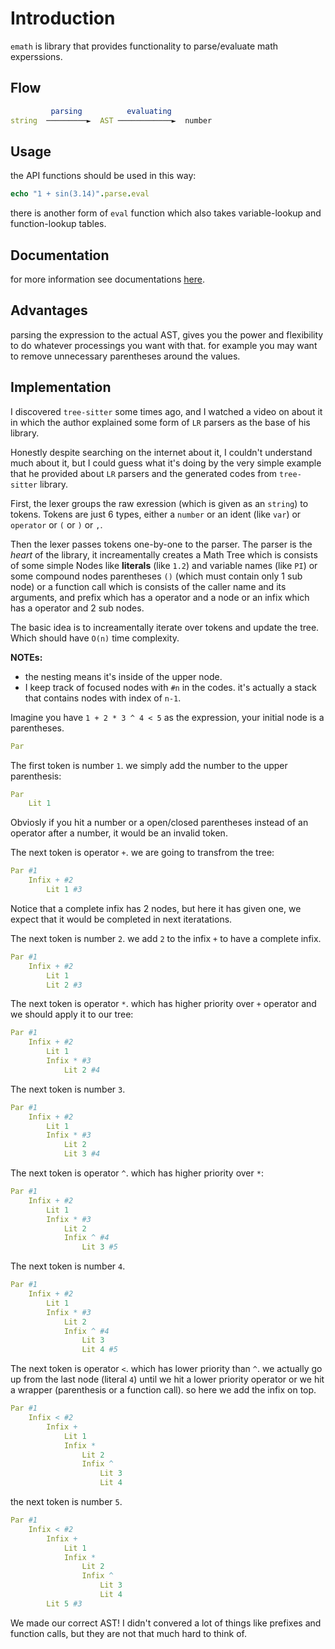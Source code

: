# Introduction
`emath` is library that provides functionality to parse/evaluate math experssions.

## Flow
```nim
         parsing          evaluating          
string  ─────────►  AST ────────────►  number
```

## Usage
the API functions should be used in this way:
```nim
echo "1 + sin(3.14)".parse.eval
```

there is another form of `eval` function which also takes variable-lookup and function-lookup tables.

## Documentation
for more information see documentations [here](https://).

## Advantages
parsing the expression to the actual AST, gives you the power and flexibility to do whatever processings you want with that. for example you may want to remove unnecessary parentheses around the values.

## Implementation
I discovered `tree-sitter` some times ago, and I watched a video on about it in which the author explained some form of `LR` parsers as the base of his library.

Honestly despite searching on the internet about it, I couldn't understand much about it, but I could guess what it's doing by the very simple example that he provided about `LR` parsers and the generated codes from `tree-sitter` library.


First, the lexer groups the raw exression (which is given as an `string`) to tokens. Tokens are just 6 types, either a `number` or an ident (like `var`) or `operator` or `(` or `)` or `,`.

Then the lexer passes tokens one-by-one to the parser. The parser is the *heart* of the library, it increamentally creates a Math Tree which is consists of some simple Nodes like **literals** (like `1.2`) and variable names (like `PI`) or some compound nodes parentheses `()` (which must contain only 1 sub node) or a function call which is consists of the caller name and its arguments, and prefix which has a operator and a node or an infix which has a operator and 2 sub nodes.

The basic idea is to increamentally iterate over tokens and update the tree. Which should have `O(n)` time complexity.


**NOTEs:** 
- the nesting means it's inside of the upper node.
- I keep track of focused nodes with `#n` in the codes. it's actually a stack that contains nodes with index of `n-1`.

Imagine you have `1 + 2 * 3 ^ 4 < 5` as the expression, your initial node is a parentheses.
```nim
Par
```

The first token is number `1`. we simply add the number to the upper parenthesis:
```nim
Par
    Lit 1
```

Obviosly if you hit a number or a open/closed parentheses instead of an operator after a number, it would be an invalid token.

The next token is operator `+`. we are going to transfrom the tree:

```nim
Par #1
    Infix + #2
        Lit 1 #3
```

Notice that a complete infix has 2 nodes, but here it has given one, we expect that it would be completed in next iteratations.

The next token is number `2`. we add `2` to the infix `+` to have a complete infix.

```nim
Par #1
    Infix + #2
        Lit 1
        Lit 2 #3
```

The next token is operator `*`. which has higher priority over `+` operator and we should apply it to our tree:


```nim
Par #1
    Infix + #2
        Lit 1 
        Infix * #3
            Lit 2 #4
```

The next token is number `3`.

```nim
Par #1
    Infix + #2
        Lit 1 
        Infix * #3
            Lit 2 
            Lit 3 #4
```

The next token is operator `^`. which has higher priority over `*`:

```nim
Par #1
    Infix + #2
        Lit 1 
        Infix * #3
            Lit 2 
            Infix ^ #4
                Lit 3 #5
```

The next token is number `4`.

```nim
Par #1
    Infix + #2
        Lit 1 
        Infix * #3
            Lit 2 
            Infix ^ #4
                Lit 3
                Lit 4 #5
```

The next token is operator `<`. which has lower priority than `^`. we actually go up from the last node (literal `4`) until we hit a lower priority operator or we hit a wrapper (parenthesis or a function call). so here we add the infix on top.


```nim
Par #1
    Infix < #2
        Infix +
            Lit 1 
            Infix *
                Lit 2 
                Infix ^
                    Lit 3
                    Lit 4
```

the next token is number `5`.


```nim
Par #1
    Infix < #2
        Infix +
            Lit 1 
            Infix *
                Lit 2 
                Infix ^
                    Lit 3
                    Lit 4
        Lit 5 #3
```

We made our correct AST! I didn't convered a lot of things like prefixes and function calls, but they are not that much hard to think of.